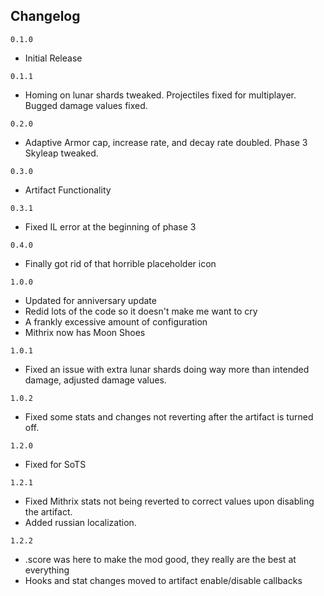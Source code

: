 
## Changelog

`0.1.0`
- Initial Release

`0.1.1`
- Homing on lunar shards tweaked. Projectiles fixed for multiplayer. Bugged damage values fixed.

`0.2.0`
- Adaptive Armor cap, increase rate, and decay rate doubled. Phase 3 Skyleap tweaked.

`0.3.0`
- Artifact Functionality

`0.3.1`
- Fixed IL error at the beginning of phase 3

`0.4.0`
- Finally got rid of that horrible placeholder icon

`1.0.0`
- Updated for anniversary update
- Redid lots of the code so it doesn't make me want to cry
- A frankly excessive amount of configuration
- Mithrix now has Moon Shoes

`1.0.1`
- Fixed an issue with extra lunar shards doing way more than intended damage, adjusted damage values.

`1.0.2`
- Fixed some stats and changes not reverting after the artifact is turned off.

`1.2.0`
- Fixed for SoTS

`1.2.1`
- Fixed Mithrix stats not being reverted to correct values upon disabling the artifact.
- Added russian localization.

`1.2.2`
- .score was here to make the mod good, they really are the best at everything
- Hooks and stat changes moved to artifact enable/disable callbacks